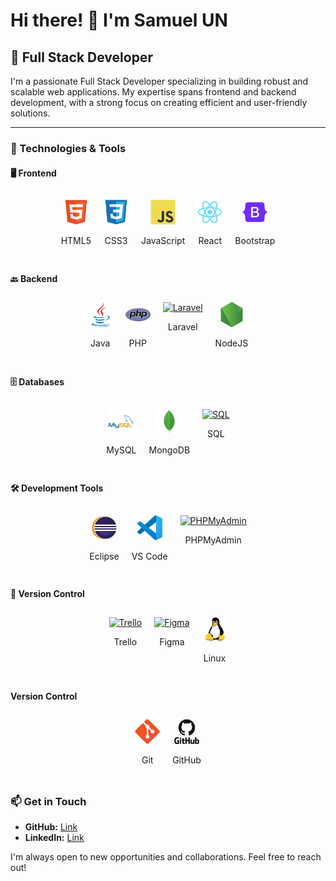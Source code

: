 # Hi there! 👋 I'm Samuel UN

## 🚀 Full Stack Developer
I'm a passionate Full Stack Developer specializing in building robust and scalable web applications. My expertise spans frontend and backend development, with a strong focus on creating efficient and user-friendly solutions.

---

### 🔧 Technologies & Tools

#### 🖥 Frontend
<div style="display: flex; flex-wrap: wrap; justify-content: center;">
  <div style="margin: 10px; text-align: center;">
    <a href="https://developer.mozilla.org/en-US/docs/Web/HTML" target="_blank" rel="noreferrer">
      <img src="https://raw.githubusercontent.com/devicons/devicon/master/icons/html5/html5-original.svg" alt="HTML5" width="40" height="40"/>
    </a>
    <p>HTML5</p>
  </div>
  <div style="margin: 10px; text-align: center;">
    <a href="https://developer.mozilla.org/en-US/docs/Web/CSS" target="_blank" rel="noreferrer">
      <img src="https://raw.githubusercontent.com/devicons/devicon/master/icons/css3/css3-original.svg" alt="CSS3" width="40" height="40"/>
    </a>
    <p>CSS3</p>
  </div>
  <div style="margin: 10px; text-align: center;">
    <a href="https://developer.mozilla.org/en-US/docs/Web/JavaScript" target="_blank" rel="noreferrer">
      <img src="https://raw.githubusercontent.com/devicons/devicon/master/icons/javascript/javascript-original.svg" alt="JavaScript" width="40" height="40"/>
    </a>
    <p>JavaScript</p>
  </div>
  <div style="margin: 10px; text-align: center;">
    <a href="https://reactjs.org/" target="_blank" rel="noreferrer">
      <img src="https://raw.githubusercontent.com/devicons/devicon/master/icons/react/react-original.svg" alt="React" width="40" height="40"/>
    </a>
    <p>React</p>
  </div>
  <div style="margin: 10px; text-align: center;">
    <a href="https://getbootstrap.com" target="_blank" rel="noreferrer">
      <img src="https://raw.githubusercontent.com/devicons/devicon/master/icons/bootstrap/bootstrap-plain.svg" alt="Bootstrap" width="40" height="40"/>
    </a>
    <p>Bootstrap</p>
  </div>
</div>

#### 🔙 Backend
<div style="display: flex; flex-wrap: wrap; justify-content: center;">
  <div style="margin: 10px; text-align: center;">
    <a href="https://www.java.com" target="_blank" rel="noreferrer">
      <img src="https://raw.githubusercontent.com/devicons/devicon/master/icons/java/java-original.svg" alt="Java" width="40" height="40"/>
    </a>
    <p>Java</p>
  </div>
  <div style="margin: 10px; text-align: center;">
    <a href="https://www.php.net/" target="_blank" rel="noreferrer">
      <img src="https://raw.githubusercontent.com/devicons/devicon/master/icons/php/php-original.svg" alt="PHP" width="40" height="40"/>
    </a>
    <p>PHP</p>
  </div>
  <div style="margin: 10px; text-align: center;">
    <a href="https://laravel.com" target="_blank" rel="noreferrer">
      <img src="https://laravel.com/img/logomark.min.svg" alt="Laravel" width="40" height="40"/>
    </a>
    <p>Laravel</p>
  </div>
  <div style="margin: 10px; text-align: center;">
    <a href="https://nodejs.org/" target="_blank" rel="noreferrer">
      <img src="https://raw.githubusercontent.com/devicons/devicon/master/icons/nodejs/nodejs-original.svg" alt="NodeJS" width="40" height="40"/>
    </a>
    <p>NodeJS</p>
  </div>
</div>

#### 🗄 Databases
<div style="display: flex; flex-wrap: wrap; justify-content: center;">
  <div style="margin: 10px; text-align: center;">
    <a href="https://www.mysql.com/" target="_blank" rel="noreferrer">
      <img src="https://raw.githubusercontent.com/devicons/devicon/master/icons/mysql/mysql-original-wordmark.svg" alt="MySQL" width="40" height="40"/>
    </a>
    <p>MySQL</p>
  </div>
  <div style="margin: 10px; text-align: center;">
    <a href="https://www.mongodb.com/" target="_blank" rel="noreferrer">
      <img src="https://raw.githubusercontent.com/devicons/devicon/master/icons/mongodb/mongodb-original.svg" alt="MongoDB" width="40" height="40"/>
    </a>
    <p>MongoDB</p>
  </div>
  <div style="margin: 10px; text-align: center;">
    <a href="https://en.wikipedia.org/wiki/SQL" target="_blank" rel="noreferrer">
      <img src="https://img.icons8.com/color/48/000000/database.png" alt="SQL" width="40" height="40"/>
    </a>
    <p>SQL</p>
  </div>
</div>

#### 🛠 Development Tools
<div style="display: flex; flex-wrap: wrap; justify-content: center;">
  <div style="margin: 10px; text-align: center;">
    <a href="https://www.eclipse.org/" target="_blank" rel="noreferrer">
      <img src="https://raw.githubusercontent.com/devicons/devicon/master/icons/eclipse/eclipse-original.svg" alt="Eclipse" width="40" height="40"/>
    </a>
    <p>Eclipse</p>
  </div>
  <div style="margin: 10px; text-align: center;">
    <a href="https://code.visualstudio.com/" target="_blank" rel="noreferrer">
      <img src="https://raw.githubusercontent.com/devicons/devicon/master/icons/vscode/vscode-original.svg" alt="Visual Studio Code" width="40" height="40"/>
    </a>
    <p>VS Code</p>
  </div>
  <div style="margin: 10px; text-align: center;">
    <a href="https://www.phpmyadmin.net/" target="_blank" rel="noreferrer">
      <img src="https://www.phpmyadmin.net/static/images/logo.png" alt="PHPMyAdmin" width="40" height="40"/>
    </a>
    <p>PHPMyAdmin</p>
  </div>
</div>

#### 🔄 Version Control
<div style="display: flex; flex-wrap: wrap; justify-content: center;">
  <div style="margin: 10px; text-align: center;">
    <a href="https://trello.com/" target="_blank" rel="noreferrer">
      <img src="https://cdn.jsdelivr.net/gh/devicons/devicon/icons/trello/trello-original.svg" alt="Trello" width="40" height="40"/>
    </a>
    <p>Trello</p>
  </div>
  <div style="margin: 10px; text-align: center;">
    <a href="https://www.figma.com/" target="_blank" rel="noreferrer">
      <img src="https://cdn.jsdelivr.net/gh/devicons/devicon/icons/figma/figma-original.svg" alt="Figma" width="40" height="40"/>
    </a>
    <p>Figma</p>
  </div>
  <div style="margin: 10px; text-align: center;">
    <a href="https://www.linux.org/" target="_blank" rel="noreferrer">
      <img src="https://raw.githubusercontent.com/devicons/devicon/master/icons/linux/linux-original.svg" alt="Linux" width="40" height="40"/>
    </a>
    <p>Linux</p>
  </div>
</div>

#### Version Control
<div style="display: flex; flex-wrap: wrap; justify-content: center;">
  <div style="margin: 10px; text-align: center;">
    <a href="https://git-scm.com/" target="_blank" rel="noreferrer">
      <img src="https://raw.githubusercontent.com/devicons/devicon/master/icons/git/git-original.svg" alt="Git" width="40" height="40"/>
    </a>
    <p>Git</p>
  </div>
  <div style="margin: 10px; text-align: center;">
    <a href="https://github.com/" target="_blank" rel="noreferrer">
      <img src="https://raw.githubusercontent.com/devicons/devicon/master/icons/github/github-original-wordmark.svg" alt="GitHub" width="40" height="40"/>
    </a>
    <p>GitHub</p>
  </div>
</div>

### 📫 Get in Touch
- **GitHub:** [Link](https://github.com/samuel-un)
- **LinkedIn:** [Link](https://www.linkedin.com/in/samuel-un/)

I'm always open to new opportunities and collaborations. Feel free to reach out!
